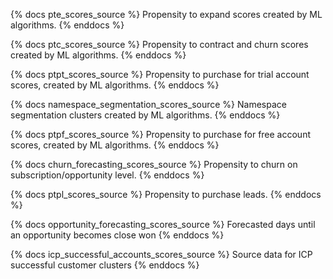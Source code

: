 {% docs pte_scores_source %}
Propensity to expand scores created by ML algorithms.
{% enddocs %}

{% docs ptc_scores_source %}
Propensity to contract and churn scores created by ML algorithms.
{% enddocs %}

{% docs ptpt_scores_source %}
Propensity to purchase for trial account scores, created by ML algorithms.
{% enddocs %}

{% docs namespace_segmentation_scores_source %}
Namespace segmentation clusters created by ML algorithms.
{% enddocs %}

{% docs ptpf_scores_source %}
Propensity to purchase for free account scores, created by ML algorithms.
{% enddocs %}

{% docs churn_forecasting_scores_source %}
Propensity to churn on subscription/opportunity level.
{% enddocs %}

{% docs ptpl_scores_source %}
Propensity to purchase leads.
{% enddocs %}

{% docs opportunity_forecasting_scores_source %}
Forecasted days until an opportunity becomes close won
{% enddocs %}

{% docs icp_successful_accounts_scores_source %}
Source data for ICP successful customer clusters
{% enddocs %}
